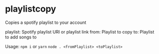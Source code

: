# playlistcopy

Copies a spotify playlist to your account

playlist:  Spotify playlist URI or playlist link
from: Playlist to copy
to: Playlist to add songs to

Usage:
`npm i` or `yarn`
`node . <fromPlaylist> <toPlaylist>`
